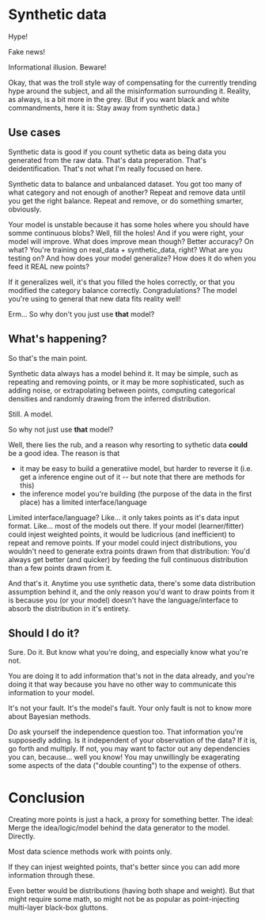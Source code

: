 # Synthetic data

Hype!

Fake news!

Informational illusion. Beware!

Okay, that was the troll style way of compensating for the currently trending hype around the subject, and all the misinformation surrounding it. 
Reality, as always, is a bit more in the grey. (But if you want black and white commandments, here it is: Stay away from synthetic data.)

## Use cases

Synthetic data is good if you count sythetic data as being data you generated from the raw data. That's data preperation. That's deidentification. 
That's not what I'm really focused on here. 

Synthetic data to balance and unbalanced dataset. You got too many of what category and not enough of another? 
Repeat and remove data until you get the right balance. Repeat and remove, or do something smarter, obviously.

Your model is unstable because it has some holes where you should have somme continuous blobs? 
Well, fill the holes! And if you were right, your model will improve. What does improve mean though? 
Better accuracy? On what? You're training on real_data + synthetic_data, right? What are you testing on?
And how does your model generalize? How does it do when you feed it REAL new points?

If it generalizes well, it's that you filled the holes correctly, or that you modified the category balance correctly. 
Congradulations? The model you're using to general that new data fits reality well!

Erm... So why don't you just use **that** model?

## What's happening?

So that's the main point. 

Synthetic data always has a model behind it. 
It may be simple, such as repeating and removing points, or it may be more sophisticated, such as adding noise, or extrapolating between points, computing categorical densities and randomly drawing from the inferred distribution.

Still. A model.

So why not just use **that** model?

Well, there lies the rub, and a reason why resorting to sythetic data **could** be a good idea. The reason is that 
- it may be easy to build a generatiive model, but harder to reverse it (i.e. get a inference engine out of it -- but note that there are methods for this)
- the inference model you're building (the purpose of the data in the first place) has a limited interface/language

Limited interface/language? Like... it only takes points as it's data input format. Like... most of the models out there.
If your model (learner/fitter) could injest weighted points, it would be ludicrious (and inefficient) to repeat and remove points.
If your model could inject distributions, you wouldn't need to generate extra points drawn from that distribution: You'd always get better (and quicker) by feeding the full continuous distribution than a few points drawn from it. 

And that's it. Anytime you use synthetic data, there's some data distribution assumption behind it, and the only reason you'd want to draw points from it is because you (or your model) doesn't have the language/interface to absorb the distribution in it's entirety. 

## Should I do it?

Sure. Do it. But know what you're doing, and especially know what you're not. 

You are doing it to add information that's not in the data already, 
and you're doing it that way because you have no other way to communicate this information to your model. 

It's not your fault. It's the model's fault. Your only fault is not to know more about Bayesian methods. 

Do ask yourself the independence question too. That information you're supposedly adding. Is it independent of your observation of the data? 
If it is, go forth and multiply. If not, you may want to factor out any dependencies you can, because... well you know! You may unwillingly be exagerating some aspects of the data ("double counting") to the expense of others. 

# Conclusion

Creating more points is just a hack, a proxy for something better. The ideal: Merge the idea/logic/model behind the data generator to the model. Directly.

Most data science methods work with points only.

If they can injest weighted points, that's better since you can add more information through these.

Even better would be distributions (having both shape and weight). But that might require some math, so might not be as popular as point-injecting multi-layer black-box gluttons. 


